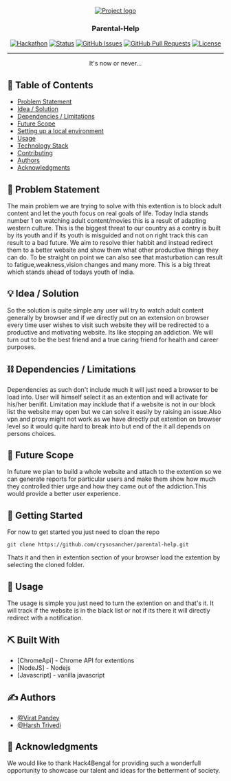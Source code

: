 <p align="center">
  <a href="" rel="noopener">
 <img src="https://i.imgur.com/AZ2iWek.png" alt="Project logo"></a>
</p>
<h3 align="center">Parental-Help</h3>

<div align="center">

[![Hackathon](https://img.shields.io/badge/hackathon-name-orange.svg)](http://hackathon.url.com)
[![Status](https://img.shields.io/badge/status-active-success.svg)]()
[![GitHub Issues](https://img.shields.io/github/issues/kylelobo/The-Documentation-Compendium.svg)](https://github.com/kylelobo/The-Documentation-Compendium/issues)
[![GitHub Pull Requests](https://img.shields.io/github/issues-pr/kylelobo/The-Documentation-Compendium.svg)](https://github.com/kylelobo/The-Documentation-Compendium/pulls)
[![License](https://img.shields.io/badge/license-MIT-blue.svg)](LICENSE.md)

</div>

---

<p align="center"> It's now or never...
    <br> 
</p>

## 📝 Table of Contents

- [Problem Statement](#problem_statement)
- [Idea / Solution](#idea)
- [Dependencies / Limitations](#limitations)
- [Future Scope](#future_scope)
- [Setting up a local environment](#getting_started)
- [Usage](#usage)
- [Technology Stack](#tech_stack)
- [Contributing](../CONTRIBUTING.md)
- [Authors](#authors)
- [Acknowledgments](#acknowledgments)

## 🧐 Problem Statement <a name = "problem_statement"></a>

The main problem we are trying to solve with this extention is to block adult content and let the youth focus on real goals of life.
Today India stands number 1 on watching adult content/movies this is a result of adapting western culture. This is the biggest threat to our country as a contry is built by its youth and if its youth is misguided and not on right track this can result to a bad future. We aim to resolve thier habbit and instead redirect them to a better website and show them what other productive things they can do.
To be straight on point we can also see that masturbation can result to fatigue,weakness,vision changes and many more. This is a big threat which stands ahead of todays youth of India.

## 💡 Idea / Solution <a name = "idea"></a>

So the solution is quite simple any user will try to watch adult content generally by browser and if we directly put on an extension on browser every time user wishes to visit such website they will be redirected to a productive and motivating website. Its like stopping an addiction. We will turn out to be the best friend and a true caring friend for health and career purposes.

## ⛓️ Dependencies / Limitations <a name = "limitations"></a>

Dependencies as such don't include much it will just need a browser to be load into. User will himself select it as an extention and will activate for his/her benifit. 
Limitation may incklude that if a website is not in our block list the website may open but we can solve it easily by raising an issue.Also vpn and proxy might not work as we have directly put extention on browser level so it would quite hard to break into but end of the it all depends on persons choices.

## 🚀 Future Scope <a name = "future_scope"></a>

In future we plan to build a whole website and attach to the extention so we can generate reports for particular users and make them show how much they controlled thier urge and how they came out of the addiction.This would provide a better user experience.

## 🏁 Getting Started <a name = "getting_started"></a>

For now to get started you just need to cloan the repo
````
git clone https://github.com/crysosancher/parental-help.git

````
Thats it and then in extention section of your browser load the extention by selecting the cloned folder.

## 🎈 Usage <a name="usage"></a>

The usage is simple you just need to turn the extention on and that's it.
It will track if the website is in the black list or not if its there it will directly redirect with a notification.

## ⛏️ Built With <a name = "tech_stack"></a>

 - [ChromeApi] - Chrome API for extentions
 - [NodeJS] - Nodejs
 - [Javascript] - vanilla javascript

## ✍️ Authors <a name = "authors"></a>

- [@Virat Pandey](https://github.com/crysosancher)
- [@Harsh Trivedi](https://github.com/Harsh4999)


## 🎉 Acknowledgments <a name = "acknowledgments"></a>

We would like to thank Hack4Bengal for providing such a wonderfull opportunity to showcase our talent and ideas for the betterment of society.

